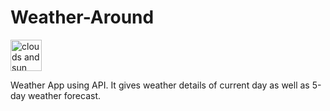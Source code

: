 # Weather-Around <picture>
  <img width="50px" height="50px" alt="clouds and sun image." src="https://user-images.githubusercontent.com/95037464/193986516-7cef33a1-60b4-47ee-bb4c-ea3d36b34ec8.png">
</picture>

Weather App using API. It gives weather details of current day as well as 5-day weather forecast.
